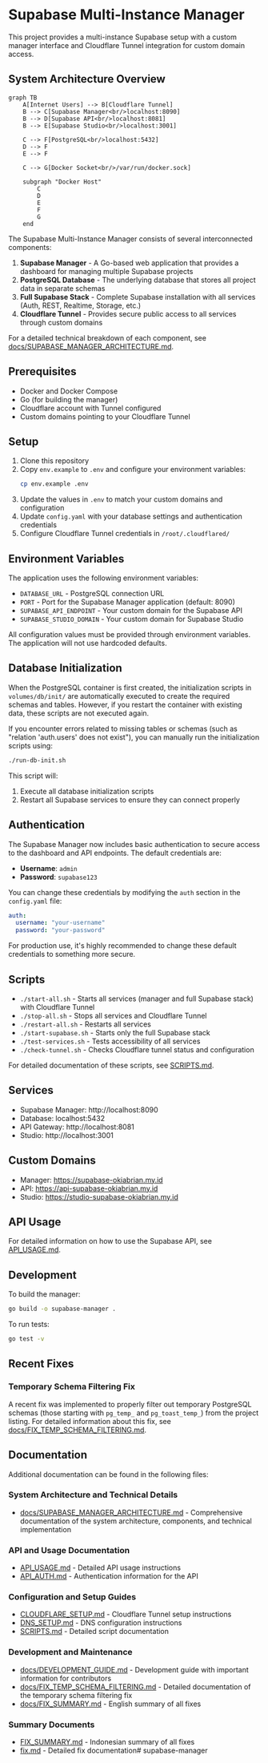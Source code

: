 # Supabase Multi-Instance Manager

This project provides a multi-instance Supabase setup with a custom manager interface and Cloudflare Tunnel integration for custom domain access.

## System Architecture Overview

```mermaid
graph TB
    A[Internet Users] --> B[Cloudflare Tunnel]
    B --> C[Supabase Manager<br/>localhost:8090]
    B --> D[Supabase API<br/>localhost:8081]
    B --> E[Supabase Studio<br/>localhost:3001]
    
    C --> F[PostgreSQL<br/>localhost:5432]
    D --> F
    E --> F
    
    C --> G[Docker Socket<br/>/var/run/docker.sock]
    
    subgraph "Docker Host"
        C
        D
        E
        F
        G
    end
```

The Supabase Multi-Instance Manager consists of several interconnected components:

1. **Supabase Manager** - A Go-based web application that provides a dashboard for managing multiple Supabase projects
2. **PostgreSQL Database** - The underlying database that stores all project data in separate schemas
3. **Full Supabase Stack** - Complete Supabase installation with all services (Auth, REST, Realtime, Storage, etc.)
4. **Cloudflare Tunnel** - Provides secure public access to all services through custom domains

For a detailed technical breakdown of each component, see [docs/SUPABASE_MANAGER_ARCHITECTURE.md](docs/SUPABASE_MANAGER_ARCHITECTURE.md).

## Prerequisites

- Docker and Docker Compose
- Go (for building the manager)
- Cloudflare account with Tunnel configured
- Custom domains pointing to your Cloudflare Tunnel

## Setup

1. Clone this repository
2. Copy `env.example` to `.env` and configure your environment variables:
   ```bash
   cp env.example .env
   ```
3. Update the values in `.env` to match your custom domains and configuration
4. Update `config.yaml` with your database settings and authentication credentials
5. Configure Cloudflare Tunnel credentials in `/root/.cloudflared/`

## Environment Variables

The application uses the following environment variables:

- `DATABASE_URL` - PostgreSQL connection URL
- `PORT` - Port for the Supabase Manager application (default: 8090)
- `SUPABASE_API_ENDPOINT` - Your custom domain for the Supabase API
- `SUPABASE_STUDIO_DOMAIN` - Your custom domain for Supabase Studio

All configuration values must be provided through environment variables. The application will not use hardcoded defaults.

## Database Initialization

When the PostgreSQL container is first created, the initialization scripts in `volumes/db/init/` are automatically executed to create the required schemas and tables. However, if you restart the container with existing data, these scripts are not executed again.

If you encounter errors related to missing tables or schemas (such as "relation 'auth.users' does not exist"), you can manually run the initialization scripts using:

```bash
./run-db-init.sh
```

This script will:
1. Execute all database initialization scripts
2. Restart all Supabase services to ensure they can connect properly

## Authentication

The Supabase Manager now includes basic authentication to secure access to the dashboard and API endpoints. The default credentials are:

- **Username**: `admin`
- **Password**: `supabase123`

You can change these credentials by modifying the `auth` section in the `config.yaml` file:

```yaml
auth:
  username: "your-username"
  password: "your-password"
```

For production use, it's highly recommended to change these default credentials to something more secure.

## Scripts

- `./start-all.sh` - Starts all services (manager and full Supabase stack) with Cloudflare Tunnel
- `./stop-all.sh` - Stops all services and Cloudflare Tunnel
- `./restart-all.sh` - Restarts all services
- `./start-supabase.sh` - Starts only the full Supabase stack
- `./test-services.sh` - Tests accessibility of all services
- `./check-tunnel.sh` - Checks Cloudflare tunnel status and configuration

For detailed documentation of these scripts, see [SCRIPTS.md](SCRIPTS.md).

## Services

- Supabase Manager: http://localhost:8090
- Database: localhost:5432
- API Gateway: http://localhost:8081
- Studio: http://localhost:3001

## Custom Domains

- Manager: https://supabase-okiabrian.my.id
- API: https://api-supabase-okiabrian.my.id
- Studio: https://studio-supabase-okiabrian.my.id

## API Usage

For detailed information on how to use the Supabase API, see [API_USAGE.md](API_USAGE.md).

## Development

To build the manager:

```bash
go build -o supabase-manager .
```

To run tests:

```bash
go test -v
```

## Recent Fixes

### Temporary Schema Filtering Fix

A recent fix was implemented to properly filter out temporary PostgreSQL schemas (those starting with `pg_temp_` and `pg_toast_temp_`) from the project listing. For detailed information about this fix, see [docs/FIX_TEMP_SCHEMA_FILTERING.md](docs/FIX_TEMP_SCHEMA_FILTERING.md).

## Documentation

Additional documentation can be found in the following files:

### System Architecture and Technical Details
- [docs/SUPABASE_MANAGER_ARCHITECTURE.md](docs/SUPABASE_MANAGER_ARCHITECTURE.md) - Comprehensive documentation of the system architecture, components, and technical implementation

### API and Usage Documentation
- [API_USAGE.md](API_USAGE.md) - Detailed API usage instructions
- [API_AUTH.md](API_AUTH.md) - Authentication information for the API

### Configuration and Setup Guides
- [CLOUDFLARE_SETUP.md](CLOUDFLARE_SETUP.md) - Cloudflare Tunnel setup instructions
- [DNS_SETUP.md](DNS_SETUP.md) - DNS configuration instructions
- [SCRIPTS.md](SCRIPTS.md) - Detailed script documentation

### Development and Maintenance
- [docs/DEVELOPMENT_GUIDE.md](docs/DEVELOPMENT_GUIDE.md) - Development guide with important information for contributors
- [docs/FIX_TEMP_SCHEMA_FILTERING.md](docs/FIX_TEMP_SCHEMA_FILTERING.md) - Detailed documentation of the temporary schema filtering fix
- [docs/FIX_SUMMARY.md](docs/FIX_SUMMARY.md) - English summary of all fixes

### Summary Documents
- [FIX_SUMMARY.md](FIX_SUMMARY.md) - Indonesian summary of all fixes
- [fix.md](fix.md) - Detailed fix documentation# supabase-manager
